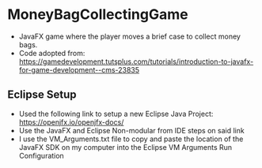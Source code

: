 # MoneyBagCollectingGame
* JavaFX game where the player moves a brief case to collect money bags.
* Code adopted from: https://gamedevelopment.tutsplus.com/tutorials/introduction-to-javafx-for-game-development--cms-23835

## Eclipse Setup
* Used the following link to setup a new Eclipse Java Project: https://openjfx.io/openjfx-docs/
* Use the JavaFX and Eclipse Non-modular from IDE steps on said link
* I use the VM_Arguments.txt file to copy and paste the location of the JavaFX SDK on my computer into the Eclipse VM Arguments Run Configuration
